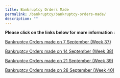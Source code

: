 ```yaml
---
title: Bankruptcy Orders Made
permalink: /bankruptcy/bankruptcy-orders-made/
description: ""
---
```

**Please click on the links below for more information**&nbsp;:<br>

[Bankruptcy Orders made on 7 September (Week 37)](/files/(150923)bankruptcyordersmadeweek37.pdf)<br>

[Bankruptcy Orders made on 14 September (Week 38)](/files/(230923)bankruptcyordersmadeweek38.pdf)<br>

[Bankruptcy Orders made on 21 September (Week 39)](/files/(280923)bankruptcyordersmadeon21september(week39).pdf)<br>

[Bankruptcy Orders made on 28 September (Week 40)](/files/(6oct2023)bankruptcyordersmadeon28september(week40).pdf)<br>
